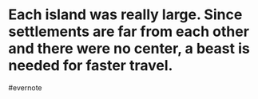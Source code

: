 # Each island was really large. Since settlements are far from each other and there were no center, a beast is needed for faster travel.

\#evernote

